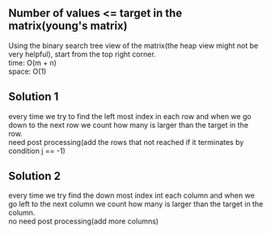## Number of values <= target in the matrix(young's matrix)
Using the binary search tree view of the matrix(the heap view might not be very helpful), start from the top right corner.<br>
time: O(m + n)<br>
space: O(1)
## Solution 1
every time we try to find the left most index in each row and when we go down to the next row we count how many is larger than the target in the row.<br>
need post processing(add the rows that not reached if it terminates by condition j == -1)

## Solution 2
every time we try find the down most index int each column and when we go left to the next column we count how many is larger than the target in the column.<br>
no need post processing(add more columns)